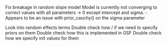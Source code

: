 

Fix breakage in random slope model
    Model is currently not converging to correct values with all parameters -> 0
    except intercept and sigma. 
        - Appears to be an issue with prior_cauchy() on the sigma parameter


Look into random effects terms
    Double check how / if we need to specify priors on them
    Double check how this is implemented in GSF
    Double check how we specify init values for them


